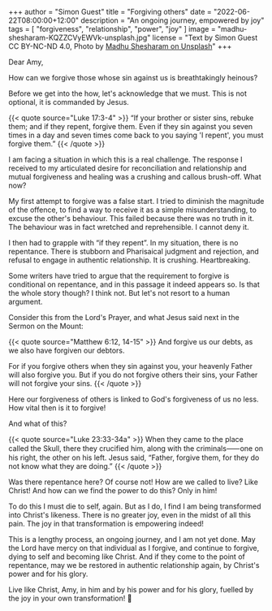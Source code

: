 +++
author = "Simon Guest"
title = "Forgiving others"
date = "2022-06-22T08:00:00+12:00"
description = "An ongoing journey, empowered by joy"
tags = [ "forgiveness", "relationship", "power", "joy" ]
image = "madhu-shesharam-KQZZCVyEWVk-unsplash.jpg"
license = "Text by Simon Guest CC BY-NC-ND 4.0, Photo by [Madhu Shesharam on Unsplash](https://unsplash.com/photos/KQZZCVyEWVk)"
+++

Dear Amy,

How can we forgive those whose sin against us is breathtakingly heinous?

Before we get into the how, let's acknowledge that we must. This is not optional, it is commanded by Jesus.

{{< quote source="Luke 17:3-4" >}}
“If your brother or sister sins, rebuke them; and if they repent, forgive them. Even if they sin against you seven times in a day and seven times come back to you saying 'I repent', you must forgive them.”
{{< /quote >}}

I am facing a situation in which this is a real challenge. The response I received to my articulated desire for reconciliation and relationship and mutual forgiveness and healing was a crushing and callous brush-off. What now?

My first attempt to forgive was a false start. I tried to diminish the magnitude of the offence, to find a way to receive it as a simple misunderstanding, to excuse the other's behaviour. This failed because there was no truth in it. The behaviour was in fact wretched and reprehensible. I cannot deny it.

I then had to grapple with “if they repent”. In my situation, there is no repentance. There is stubborn and Pharisaical judgment and rejection, and refusal to engage in authentic relationship. It is crushing. Heartbreaking.

Some writers have tried to argue that the requirement to forgive is conditional on repentance, and in this passage it indeed appears so. Is that the whole story though? I think not. But let's not resort to a human argument.

Consider this from the Lord's Prayer, and what Jesus said next in the Sermon on the Mount:

{{< quote source="Matthew 6:12, 14-15" >}}
And forgive us our debts, as we also have forgiven our debtors.

For if you forgive others when they sin against you, your heavenly Father will also forgive you. But if you do not forgive others their sins, your Father will not forgive your sins.
{{< /quote >}}

Here our forgiveness of others is linked to God's forgiveness of us no less. How vital then is it to forgive!

And what of this?

{{< quote source="Luke 23:33-34a" >}}
When they came to the place called the Skull, there they crucified him, along with the criminals⸺one on his right, the other on his left. Jesus said, “Father, forgive them, for they do not know what they are doing.”
{{< /quote >}}

Was there repentance here? Of course not! How are we called to live? Like Christ! And how can we find the power to do this? Only in him!

To do this I must die to self, again. But as I do, I find I am being transformed into Christ's likeness. There is no greater joy, even in the midst of all this pain. The joy in that transformation is empowering indeed!

This is a lengthy process, an ongoing journey, and I am not yet done. May the Lord have mercy on that individual as I forgive, and continue to forgive, dying to self and becoming like Christ. And if they come to the point of repentance, may we be restored in authentic relationship again, by Christ's power and for his glory.

Live like Christ, Amy, in him and by his power and for his glory, fuelled by the joy in your own transformation! 🙏
